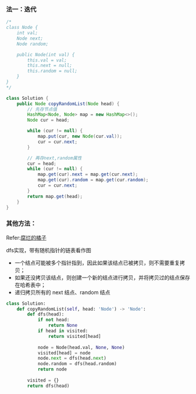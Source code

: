 ### 法一：迭代   

```java
/*
class Node {
    int val;
    Node next;
    Node random;

    public Node(int val) {
        this.val = val;
        this.next = null;
        this.random = null;
    }
}
*/

class Solution {
    public Node copyRandomList(Node head) {
        // 先存节点值
        HashMap<Node, Node> map = new HashMap<>();
        Node cur = head;

        while (cur != null) {
            map.put(cur, new Node(cur.val));
            cur = cur.next;
        }

        // 再存next,random属性
        cur = head;
        while (cur != null) {
            map.get(cur).next = map.get(cur.next);
            map.get(cur).random = map.get(cur.random);
            cur = cur.next;
        }
        return map.get(head);
    }
}
```

### 其他方法：   
Refer:[腐烂的橘子](https://leetcode-cn.com/problems/fu-za-lian-biao-de-fu-zhi-lcof/solution/lian-biao-de-shen-kao-bei-by-z1m/)   

dfs实现，带有随机指针的链表看作图 
- 一个结点可能被多个指针指到，因此如果该结点已被拷贝，则不需要重复拷贝；
- 如果还没拷贝该结点，则创建一个新的结点进行拷贝，并将拷贝过的结点保存在哈希表中；
- 递归拷贝所有的 next 结点、random 结点

```python
class Solution:
    def copyRandomList(self, head: 'Node') -> 'Node':
        def dfs(head):
            if not head:
                return None
            if head in visited:
                return visited[head]
            
            node = Node(head.val, None, None)
            visited[head] = node
            node.next = dfs(head.next)
            node.random = dfs(head.random)
            return node
        
        visited = {}
        return dfs(head)
```

